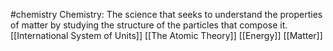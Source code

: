 #chemistry
Chemistry: The science that seeks to understand the properties of matter by studying the structure of the particles that compose it. 
[[International System of Units]]
[[The Atomic Theory]]
[[Energy]]
[[Matter]]
